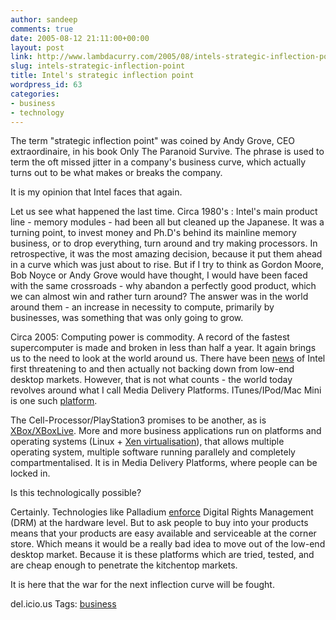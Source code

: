```yaml
---
author: sandeep
comments: true
date: 2005-08-12 21:11:00+00:00
layout: post
link: http://www.lambdacurry.com/2005/08/intels-strategic-inflection-point/
slug: intels-strategic-inflection-point
title: Intel's strategic inflection point
wordpress_id: 63
categories:
- business
- technology
---
```


The term "strategic inflection point" was coined by Andy Grove, CEO extraordinaire, in his book Only The Paranoid Survive. The phrase is used to term the oft missed jitter in a company's business curve, which actually turns out to be what makes or breaks the company.  

It is my opinion that Intel faces that again.  

Let us see what happened the last time. Circa 1980's : Intel's main product line - memory modules - had been all but cleaned up the Japanese. It was a turning point, to invest money and Ph.D's behind its mainline memory business, or to drop everything, turn around and try making processors. In retrospective, it was the most amazing decision, because it put them ahead in a curve which was just about to rise. But if I try to think as Gordon Moore, Bob Noyce or Andy Grove would have thought, I would have been faced with the same crossroads - why abandon a perfectly good product, which we can almost win and rather turn around? The answer was in the world around them - an increase in necessity to compute, primarily by businesses, was something that was only going to grow.




Circa 2005: Computing power is commodity. A record of the fastest supercomputer is made and broken in less than half a year. It again brings us to the need to look at the world around us. There have been [news](http://www.theregister.co.uk/2005/08/05/intel_chipset_production/) of Intel first threatening to and then actually not backing down from low-end desktop markets. However, that is not what counts - the world today revolves around what I call Media Delivery Platforms. ITunes/IPod/Mac  Mini is one such [platform](http://www.google.co.in/url?sa=t&ct=res&cd=1&url=http%3A//www.pbs.org/cringely/pulpit/pulpit20050120.html&ei=q8b8QrSuKbzesAG4mO3wDg).  

The Cell-Processor/PlayStation3 promises to be another, as is [XBox/XBoxLive](http://www.pbs.org/cringely/pulpit/pulpit20050512.html). More and more business applications run on platforms and operating systems (Linux + [Xen virtualisation](http://www.xensource.com/)), that allows multiple operating system, multiple software running parallely and completely compartmentalised. It is in Media Delivery Platforms, where people can be locked in.  

Is this technologically possible?  

Certainly. Technologies like Palladium [enforce](http://www.digitmag.co.uk/news/index.cfm?NewsID=4915) Digital Rights Management (DRM) at the hardware level. But to ask people to buy into your products means that your products are easy available and serviceable at the corner store. Which means it would be a really bad idea to move out of the low-end desktop market. Because it is these platforms which are tried, tested, and are cheap enough to penetrate the kitchentop markets.  

It is here that the war for the next inflection curve will be fought.




del.icio.us Tags: [business](http://del.icio.us/sss8ue/business)



